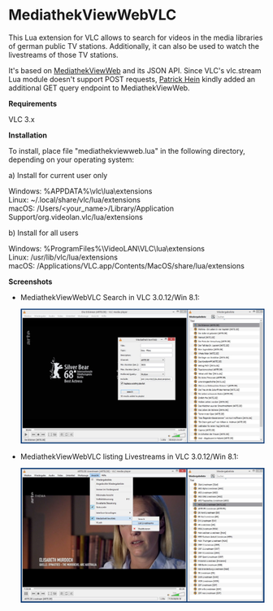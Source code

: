 # MediathekViewWebVLC

This Lua extension for VLC allows to search for videos in the media libraries of german public TV stations. Additionally, it can also be used to watch the livestreams of those TV stations.

It's based on [MediathekViewWeb](https://mediathekviewweb.de/) and its JSON API. Since VLC's vlc.stream Lua module doesn't support POST requests, [Patrick Hein](https://github.com/bagbag) kindly added an additional GET query endpoint to MediathekViewWeb.

**Requirements**

VLC 3.x

**Installation**

To install, place file "mediathekviewweb.lua" in the following directory, depending on your operating system:

a) Install for current user only

Windows: %APPDATA%\vlc\lua\extensions  
Linux: ~/.local/share/vlc/lua/extensions  
macOS: /Users/<your_name>/Library/Application Support/org.videolan.vlc/lua/extensions

b) Install for all users

Windows: %ProgramFiles%\VideoLAN\VLC\lua\extensions  
Linux: /usr/lib/vlc/lua/extensions  
macOS: /Applications/VLC.app/Contents/MacOS/share/lua/extensions

**Screenshots**

* MediathekViewWebVLC Search in VLC 3.0.12/Win 8.1:

  ![](screenshots/vlc01.jpg)

* MediathekViewWebVLC listing Livestreams in VLC 3.0.12/Win 8.1:

  ![](screenshots/vlc02.jpg)
